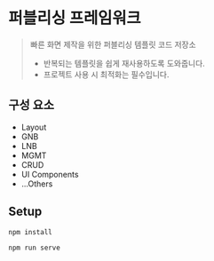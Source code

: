 # 퍼블리싱 프레임워크
> 빠른 화면 제작을 위한 퍼블리싱 템플릿 코드 저장소
> * 반복되는 템플릿을 쉽게 재사용하도록 도와줍니다.
> * 프로젝트 사용 시 최적화는 필수입니다.

## 구성 요소
* Layout
* GNB
* LNB
* MGMT
* CRUD
* UI Components 
* ...Others

## Setup
```
npm install
```

```
npm run serve
```
